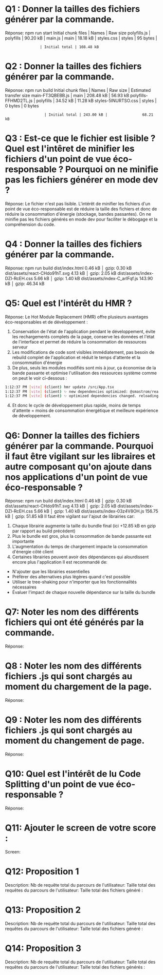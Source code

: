 # Q1 : Donner la tailles des fichiers générer par la commande.
Réponse: npm run start
Initial chunk files | Names         |  Raw size
polyfills.js        | polyfills     |  90.20 kB | 
main.js             | main          |  18.18 kB | 
styles.css          | styles        |  95 bytes | 

                    | Initial total | 108.48 kB

# Q2 : Donner la tailles des fichiers générer par la commande.
Réponse: npm run build
Initial chunk files   | Names         |  Raw size | Estimated transfer size
main-FT3QBEBB.js      | main          | 208.48 kB |                56.93 kB
polyfills-FFHMD2TL.js | polyfills     |  34.52 kB |                11.28 kB
styles-5INURTSO.css   | styles        |   0 bytes |                 0 bytes

                      | Initial total | 243.00 kB |                68.21 kB

# Q3 : Est-ce que le fichier est lisible ? Quel est l'intêret de minifier les fichiers d'un point de vue éco-responsable ? Pourquoi on ne minifie pas les fichiers générer en mode dev ?
Réponse: Le fichier n'est pas lisible. L'intérêt de minifier les fichiers d'un point de vue éco-responsable est de réduire la taille des fichiers et donc de réduire la consommation d'énergie (stockage, bandes passantes). On ne minifie pas les fichiers générés en mode dev pour faciliter le débogage et la compréhension du code.

# Q4 : Donner la tailles des fichiers générer par la commande.
Réponse: npm run build
dist/index.html                   0.46 kB │ gzip:  0.30 kB
dist/assets/react-CHdo91hT.svg    4.13 kB │ gzip:  2.05 kB
dist/assets/index-DZl-RcEH.css    5.66 kB │ gzip:  1.40 kB
dist/assets/index-C_arIFqf.js   143.90 kB │ gzip: 46.34 kB

# Q5: Quel est l'intérêt du HMR ?
Réponse: 
Le Hot Module Replacement (HMR) offre plusieurs avantages éco-responsables et de développement :
1. Conservation de l'état de l'application pendant le développement, évite les rechargements complets de la page, conserve les données et l'état de l'interface et permet de réduire la consommation de ressources serveur
2. Les modifications de code sont visibles immédiatement, pas besoin de rebuild complet de l'application et réduit le temps d'attente et la consommation d'énergie
3. De plus, seuls les modules modifiés sont mis à jour, ça économise de la bande passante et optimise l'utilisation des ressources système comme on peut le voir ci-dessous :
```bash
1:12:37 PM [vite] (client) hmr update /src/App.tsx
1:12:37 PM [vite] (client) ✨ new dependencies optimized: @smastrom/react-rating
1:12:37 PM [vite] (client) ✨ optimized dependencies changed. reloading
```
4. Et donc le cycle de développement plus rapide, moins de temps d'attente = moins de consommation énergétique et meilleure expérience de développement.

# Q6: Donner la tailles des fichiers générer par la commande. Pourquoi il faut être vigilant sur les libraires et autre composant qu'on ajoute dans nos applications d'un point de vue éco-responsable ?
Réponse: npm run build
dist/index.html                   0.46 kB │ gzip:  0.30 kB
dist/assets/react-CHdo91hT.svg    4.13 kB │ gzip:  2.05 kB
dist/assets/index-DZl-RcEH.css    5.66 kB │ gzip:  1.40 kB
dist/assets/index-03z4V8OH.js   156.75 kB │ gzip: 51.85 kB
Il faut être vigilant sur l'ajout de librairies car:
1. Chaque librairie augmente la taille du bundle final (ici +12.85 kB en gzip par rapport au build précédent)
2. Plus le bundle est gros, plus la consommation de bande passante est importante
3. L'augmentation du temps de chargement impacte la consommation d'énergie côté client
4. Certaines librairies peuvent avoir des dépendances qui alourdissent encore plus l'application
Il est recommandé de:
- N'ajouter que les librairies essentielles
- Préférer des alternatives plus légères quand c'est possible
- Utiliser le tree-shaking pour n'importer que les fonctionnalités nécessaires
- Évaluer l'impact de chaque nouvelle dépendance sur la taille du bundle

# Q7: Noter les nom des différents fichiers qui ont été générés par la commande.
Réponse:

# Q8 : Noter les nom des différents fichiers .js qui sont chargés au moment du chargement de la page.
Réponse:

# Q9 : Noter les nom des différents fichiers .js qui sont chargés au moment du changement de page.
Réponse:


# Q10: Quel est l'intérêt de lu Code Splitting d'un point de vue éco-responsable ?
Réponse:


# Q11: Ajouter le screen de votre score :
Screen:


# Q12:  Proposition 1
Description:
Nb de requête total du parcours de l'utilisateur:
Taille total des requêtes du parcours de l'utilisateur:
Taille total des fichiers généré :

# Q13:  Proposition 2
Description:
Nb de requête total du parcours de l'utilisateur:
Taille total des requêtes du parcours de l'utilisateur:
Taille total des fichiers généré :

# Q14:  Proposition 3
Description:
Nb de requête total du parcours de l'utilisateur:
Taille total des requêtes du parcours de l'utilisateur:
Taille total des fichiers générés :